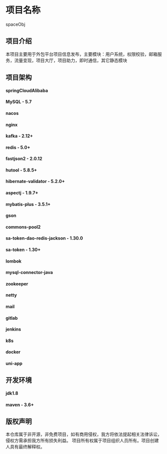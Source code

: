 # 项目名称
spaceObj

## 项目介绍
本项目主要用于外包平台项目信息发布，主要模块：用户系统，权限校验，邮箱服务，流量变现，项目大厅，项目助力，即时通信，其它静态模块

## 项目架构
#### springCloudAlibaba
#### MySQL - 5.7
#### nacos
#### nginx
#### kafka - 2.12+
#### redis - 5.0+
#### fastjson2 - 2.0.12
#### hutool - 5.8.5+
#### hibernate-validator - 5.2.0+
#### aspectj - 1.9.7+
#### mybatis-plus - 3.5.1+
#### gson
#### commons-pool2
#### sa-token-dao-redis-jackson - 1.30.0
#### sa-token - 1.30+
#### lombok
#### mysql-connector-java
#### zookeeper
#### netty
#### mail
#### gitlab
#### jenkins
#### k8s
#### docker
#### uni-app
## 开发环境
#### jdk1.8
#### maven - 3.6+

## 版权声明
本仓库属于非开源，非免费项目，如有商用侵权，我方将依法提起相关法律诉讼，侵权方需承担我方所有损失利益。
项目所有权属于项目组织人员所有。项目创建人具有最终解释权。
